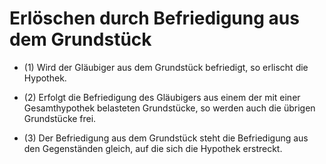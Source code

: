 # Erlöschen durch Befriedigung aus dem Grundstück

- (1) Wird der Gläubiger aus dem Grundstück befriedigt, so erlischt die Hypothek.

- (2) Erfolgt die Befriedigung des Gläubigers aus einem der mit einer Gesamthypothek belasteten Grundstücke, so werden auch die übrigen Grundstücke frei.

- (3) Der Befriedigung aus dem Grundstück steht die Befriedigung aus den Gegenständen gleich, auf die sich die Hypothek erstreckt.

